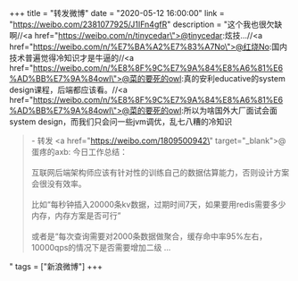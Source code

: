 +++
title = "转发微博"
date = "2020-05-12 16:00:00"
link = "https://weibo.com/2381077925/J1IFn4gfR"
description = "这个我也很欠缺啊//<a href=\"https://weibo.com/n/tinycedar\">@tinycedar</a>:炫技…//<a href=\"https://weibo.com/n/%E7%BA%A2%E7%83%A7No\">@红烧No</a>:国内技术普遍觉得冷知识才是牛逼的//<a href=\"https://weibo.com/n/%E8%8F%9C%E7%9A%84%E8%A6%81%E6%AD%BB%E7%9A%84owl\">@菜的要死的owl</a>:真的安利educative的system design课程，后端都应该看。//<a href=\"https://weibo.com/n/%E8%8F%9C%E7%9A%84%E8%A6%81%E6%AD%BB%E7%9A%84owl\">@菜的要死的owl</a>:所以为啥国外大厂面试会面system design，而我们只会问一些jvm调优，乱七八糟的冷知识<br><blockquote> - 转发 <a href=\"https://weibo.com/1809500942\" target=\"_blank\">@蛋疼的axb</a>: 今日工作总结：<br><br>互联网后端架构师应该有针对性的训练自己的数据估算能力，否则设计方案会很没有效率。<br><br>比如“每秒钟插入20000条kv数据，过期时间7天，如果要用redis需要多少内存，内存方案是否可行”<br><br>或者是“每次查询需要对2000条数据做聚合，缓存命中率95%左右，10000qps的情况下是否需要增加二级 ...</blockquote>"
tags = ["新浪微博"]
+++
